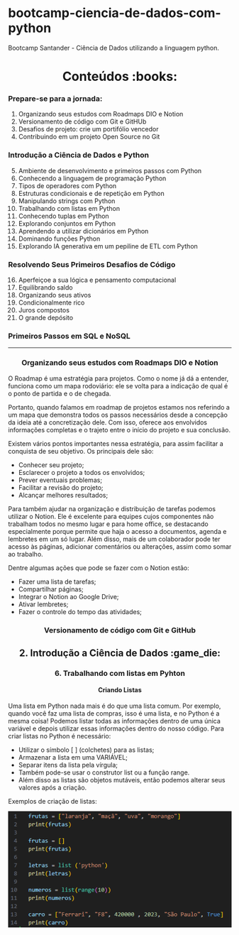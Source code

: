 # bootcamp-ciencia-de-dados-com-python
Bootcamp Santander - Ciência de Dados utilizando a linguagem python.

<h1 align="center">Conteúdos :books:</h1> 

###  Prepare-se para a jornada:
1. Organizando seus estudos com Roadmaps DIO e Notion
2. Versionamento de código com Git e GitHUb
3. Desafios de projeto: crie um portifólio vencedor
4. Contribuindo em um projeto Open Source no Git

### Introdução a Ciência de Dados e Python
5. Ambiente de desenvolvimento e primeiros passos com Python
6. Conhecendo a linguagem de programação Python
7. Tipos de operadores com Python
8. Estruturas condicionais e de repetição em Python
9. Manipulando strings com Python
10. Trabalhando com listas em Python
11. Conhecendo tuplas em Python
12. Explorando conjuntos em Python
13. Aprendendo a utilizar dicionários em Python
14. Dominando funções Python
15. Explorando IA generativa em um pepiline de ETL com Python

### Resolvendo Seus Primeiros Desafios de Código
16. Aperfeiçoe a sua lógica e pensamento computacional
17. Equilibrando saldo
18. Organizando seus ativos
19. Condicionalmente rico
20. Juros compostos
21. O grande depósito

### Primeiros Passos em SQL e NoSQL


_______
<h3 align="center"> Organizando seus estudos com Roadmaps DIO e Notion</h3>
O Roadmap é uma estratégia para projetos. Como o nome já dá a entender, funciona como um mapa rodoviário: ele se volta para a indicação de qual é o ponto de partida e o de chegada.

Portanto, quando falamos em roadmap de projetos estamos nos referindo a um mapa que demonstra todos os passos necessários desde a concepção da ideia até a concretização dele. Com isso, oferece aos envolvidos informações completas e o trajeto entre o início do projeto e sua conclusão.

Existem vários pontos importantes nessa estratégia, para assim facilitar a conquista de seu objetivo. Os principais dele são:
- Conhecer seu projeto;
- Esclarecer o projeto a todos os envolvidos;
- Prever eventuais problemas;
- Facilitar a revisão do projeto;
- Alcançar melhores resultados;

Para também ajudar na organização e distribuição de tarefas podemos utilizar o Notion. Ele é excelente para equipes cujos componentes não trabalham todos no mesmo lugar e para home office, se destacando especialmente porque permite que haja o acesso a documentos, agenda e lembretes em um só lugar. Além disso, mais de um colaborador pode ter acesso às páginas, adicionar comentários ou alterações, assim como somar ao trabalho.

Dentre algumas ações que pode se fazer com o Notion estão:
- Fazer uma lista de tarefas;
- Compartilhar páginas;
- Integrar o Notion ao Google Drive;
- Ativar lembretes;
- Fazer o controle do tempo das atividades;

<h3 align="center"> Versionamento de código com Git e GitHub</h3>





<h2 align="center">2. Introdução a Ciência de Dados :game_die:</h2>
<h3 align="center">6. Trabalhando com listas em Pyhton</h3>

<h4 align="center"><strong>Criando Listas</strong></h4>

Uma lista em Python nada mais é do que uma lista comum. Por exemplo, quando você faz uma lista de compras, isso é uma lista, e no Python é a mesma coisa! Podemos listar todas as informações dentro de uma única variável e depois utilizar essas informações dentro do nosso código.
Para criar listas no Python é necessário:
- Utilizar o símbolo [ ] (colchetes) para as listas;
- Armazenar a lista em uma VARIÁVEL;
- Separar itens da lista pela vírgula;
- Também pode-se usar o construtor list ou a função range.
- Além disso as listas são objetos mutáveis, então podemos alterar seus valores após a criação.

Exemplos de criação de listas:

![](img/criar_listas.png)
